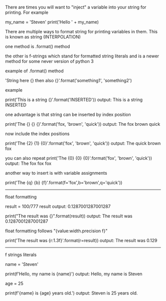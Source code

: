 There are times you will want to "inject" a variable into your string for printing. For example

my_name = 'Steven'
print('Hello ' + my_name)

There are multiple ways to format string for printing variables in them.
This is known as string (INTERPOLATION)


one method is .format() method

the other is f-strings which stand for formatted string literals and is a newer method for some never version of python 3

example of .format() method

'String here {} then also {}'.format('something1', 'something2')

example

print('This is a string {}'.format('INSERTED'))
output: This is a string INSERTED

one advantage is that string can be inserted by index position

print('The {} {} {}'.format('fox, 'brown', 'quick'))
output: The fox brown quick

now include the index positions

print('The {2} {1} {0}'.format('fox', 'brown', 'quick'))
output: The quick brown fox

you can also repeat
print('The {0} {0} {0}'.format('fox', 'brown', 'quick'))
output: The fox fox fox

another way to insert is with variable assignments

print('The {q} {b} {f}'.format(f='fox',b='brown',q='quick'))

______________________________

float formatting

result = 100/777
result
output: 0.1287001287001287

print("The result was {}".format(result))
output: The result was 0.1287001287001287

float formatting follows "{value:width.precision f}"

print('The result was {r:1.3f}'.format(r=result))
output: The result was 0.129


-------------------------------------------------

f strings  literals

name = 'Steven'

print(f'Hello, my name is {name}')
output: Hello, my name is Steven

age = 25

print(f'{name} is {age} years old.')
output: Steven is 25 years old.
